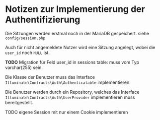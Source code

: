 # Notizen zur Implementierung der Authentifizierung

Die Sitzungen werden erstmal noch in der MariaDB gespeichert.
siehe `config/session.php`

Auch für nicht angemeldete Nutzer wird eine Sitzung angelegt, wobei die `user_id` noch `NULL` ist.

**TODO** Migration für Feld user_id in sessions table: muss vom Typ varchar(255) sein.

Die Klasse der Benutzer muss das Interface `Illuminate\Contracts\Auth\Authenticatable` implementieren.

Die Benutzer werden durch ein Repository, welches das Interface `Illuminate\Contracts\Auth\UserProvider` implementieren muss bereitgestellt.

TODO eigene Session mit nur einem Cookie implementieren


